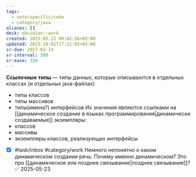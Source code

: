 ```yaml
---
tags:
  - note/specific/code
  - category/java
aliases: []
deck: obsidian::work
created: 2025-05-21 09:02:56+03:00
updated: 2025-10-02T17:22:05+03:00
sr-due: 2027-02-14
sr-interval: 500
sr-ease: 326
---
```


**Ссылочные типы**
—
типы данных, которые описываются в отдельных классах (и отдельных java-файлах)

- типы классов
- типы массивов
- типы(имена?) интерфейсов
Их значения являются ссылками на [[динамическое создание в языках программирования|динамически создаваемые]] экземпляры:
- классов
- массивы
- экземпляры классов, реализующих интерфейсы

- [x] #task/inbox #category/work Немного непонятно о каком динамическом создании речь. Почему именно динамическом? Это про [[динамическое или позднее связывание|позднее связывание]]? ✅ 2025-05-23
